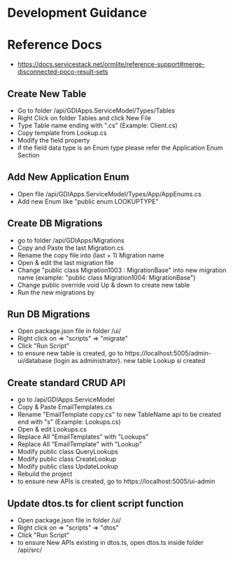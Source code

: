 # Development Guidance

# Reference Docs
- https://docs.servicestack.net/ormlite/reference-support#merge-disconnected-poco-result-sets

## Create New Table
- Go to folder /api/GDIApps.ServiceModel/Types/Tables
- Right Click on folder Tables and click New File
- Type Table name ending with ".cs" (Example: Client.cs)
- Copy template from Lookup.cs
- Modify the field property
- if the field data type is an Enum type please refer the Application Enum Section

## Add New Application Enum
- Open file /api/GDIApps.ServiceModel/Types/App/AppEnums.cs
- Add new Enum like "public enum LOOKUPTYPE"

## Create DB Migrations
- go to folder /api/GDIApps/Migrations
- Copy and Paste the last Migration.cs
- Rename the copy file into (last + 1) Migration name
- Open & edit the last migration file
- Change "public class Migration1003 : MigrationBase" into new migration name (example: "public class Migration1004: MigrationBase")
- Change public override void Up & down to create new table
- Run the new migrations by 

## Run DB Migrations
- Open package.json file in folder /ui/
- Right click on => "scripts" => "migrate"
- Click "Run Script"
- to ensure new table is created, go to https://localhost:5005/admin-ui/database (login as administrator). new table Lookup si created

## Create standard CRUD API
- go to /api/GDIApps.ServiceModel
- Copy & Paste EmailTemplates.cs
- Rename "EmailTemplate copy.cs" to new TableName api to be created end with "s" (Example: Lookups.cs)
- Open & edit Lookups.cs
- Replace All "EmailTemplates" with "Lookups"
- Replace All "EmailTemplate" with "Lookup"
- Modify public class QueryLookups
- Modify public class CreateLookup
- Modify public class UpdateLookup
- Rebuild the project
- to ensure new APIs is created, go to https://localhost:5005/ui-admin

## Update dtos.ts for client script function
- Open package.json file in folder /ui/
- Right click on => "scripts" => "dtos"
- Click "Run Script"
- to ensure New APIs existing in dtos.ts, open dtos.ts inside folder /api/src/